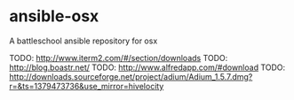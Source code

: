 ansible-osx
===========

A battleschool ansible repository for osx

TODO: http://www.iterm2.com/#/section/downloads
TODO: http://blog.boastr.net/
TODO: http://www.alfredapp.com/#download
TODO: http://downloads.sourceforge.net/project/adium/Adium_1.5.7.dmg?r=&ts=1379473736&use_mirror=hivelocity